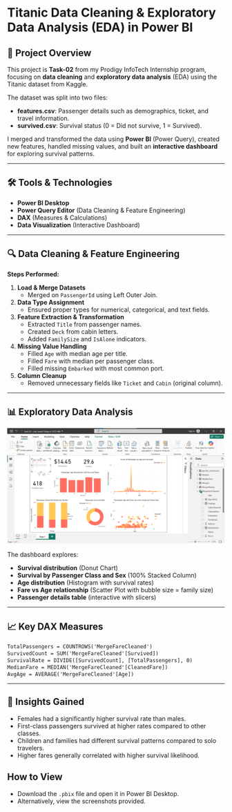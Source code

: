 # Titanic Data Cleaning & Exploratory Data Analysis (EDA) in Power BI

## 📌 Project Overview
This project is **Task-02** from my Prodigy InfoTech Internship program, focusing on **data cleaning** and **exploratory data analysis** (EDA) using the Titanic dataset from Kaggle.

The dataset was split into two files:
- **features.csv**: Passenger details such as demographics, ticket, and travel information.
- **survived.csv**: Survival status (0 = Did not survive, 1 = Survived).

I merged and transformed the data using **Power BI** (Power Query), created new features, handled missing values, and built an **interactive dashboard** for exploring survival patterns.

---

## 🛠 Tools & Technologies
- **Power BI Desktop**
- **Power Query Editor** (Data Cleaning & Feature Engineering)
- **DAX** (Measures & Calculations)
- **Data Visualization** (Interactive Dashboard)

---

## 🔍 Data Cleaning & Feature Engineering
**Steps Performed:**
1. **Load & Merge Datasets**  
   - Merged on `PassengerId` using Left Outer Join.
2. **Data Type Assignment**  
   - Ensured proper types for numerical, categorical, and text fields.
3. **Feature Extraction & Transformation**
   - Extracted `Title` from passenger names.
   - Created `Deck` from cabin letters.
   - Added `FamilySize` and `IsAlone` indicators.
4. **Missing Value Handling**
   - Filled `Age` with median age per title.
   - Filled `Fare` with median per passenger class.
   - Filled missing `Embarked` with most common port.
5. **Column Cleanup**
   - Removed unnecessary fields like `Ticket` and `Cabin` (original column).

---

## 📊 Exploratory Data Analysis
![Titanic Dashboard](1.png)

The dashboard explores:
- **Survival distribution** (Donut Chart)
- **Survival by Passenger Class and Sex** (100% Stacked Column)
- **Age distribution** (Histogram with survival rates)
- **Fare vs Age relationship** (Scatter Plot with bubble size = family size)
- **Passenger details table** (interactive with slicers)

---

## 📈 Key DAX Measures
```DAX
TotalPassengers = COUNTROWS('MergeFareCleaned')
SurvivedCount = SUM('MergeFareCleaned'[Survived])
SurvivalRate = DIVIDE([SurvivedCount], [TotalPassengers], 0)
MedianFare = MEDIAN('MergeFareCleaned'[CleanedFare])
AvgAge = AVERAGE('MergeFareCleaned'[Age])
```
---

## 🚀 Insights Gained

- Females had a significantly higher survival rate than males.
- First-class passengers survived at higher rates compared to other classes.
- Children and families had different survival patterns compared to solo travelers.
- Higher fares generally correlated with higher survival likelihood.

##  How to View
- Download the `.pbix` file and open it in Power BI Desktop.
- Alternatively, view the screenshots provided.